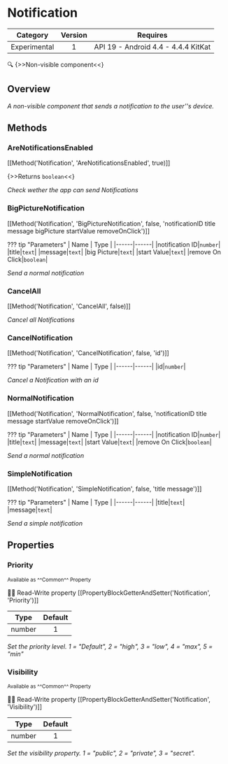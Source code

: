 # Notification

| Category | Version | Requires |
|:--------:|:-------:|:--------:|
|Experimental|1|API 19 - Android 4.4 - 4.4.4 KitKat|

:mag: {>>Non-visible component<<}

## Overview

_A non-visible component that sends a notification to the user''s device._

## Methods

### AreNotificationsEnabled

[[Method('Notification', 'AreNotificationsEnabled', true)]]

{>>Returns `boolean`<<}

_Check wether the app can send Notifications_

### BigPictureNotification

[[Method('Notification', 'BigPictureNotification', false, 'notificationID title message bigPicture startValue removeOnClick')]]

??? tip "Parameters"
    | Name | Type |
    |------|------|
    |notification ID|`number`|
    |title|`text`|
    |message|`text`|
    |big Picture|`text`|
    |start Value|`text`|
    |remove On Click|`boolean`|


_Send a normal notification_

### CancelAll

[[Method('Notification', 'CancelAll', false)]]

_Cancel all Notifications_

### CancelNotification

[[Method('Notification', 'CancelNotification', false, 'id')]]

??? tip "Parameters"
    | Name | Type |
    |------|------|
    |id|`number`|


_Cancel a Notification with an id_

### NormalNotification

[[Method('Notification', 'NormalNotification', false, 'notificationID title message startValue removeOnClick')]]

??? tip "Parameters"
    | Name | Type |
    |------|------|
    |notification ID|`number`|
    |title|`text`|
    |message|`text`|
    |start Value|`text`|
    |remove On Click|`boolean`|


_Send a normal notification_

### SimpleNotification

[[Method('Notification', 'SimpleNotification', false, 'title message')]]

??? tip "Parameters"
    | Name | Type |
    |------|------|
    |title|`text`|
    |message|`text`|


_Send a simple notification_

## Properties

### Priority

<small>Available as ^^Common^^ Property</small>

:eyes::pencil: Read-Write property
[[PropertyBlockGetterAndSetter('Notification', 'Priority')]]

| Type | Default |
|:----:|:-------:|
|number|1|

_Set the priority level. 1 = "Default", 2 = "high", 3 = "low", 4 = "max", 5 = "min"_

### Visibility

<small>Available as ^^Common^^ Property</small>

:eyes::pencil: Read-Write property
[[PropertyBlockGetterAndSetter('Notification', 'Visibility')]]

| Type | Default |
|:----:|:-------:|
|number|1|

_Set the visibility property. 1 = "public", 2 = "private", 3 = "secret"._